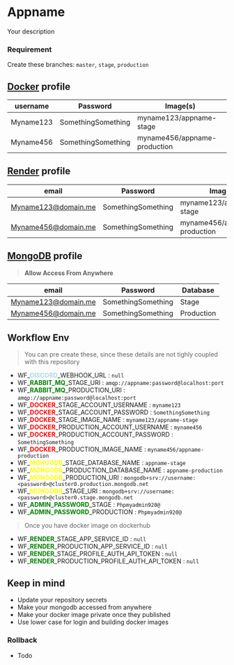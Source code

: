 # Appname

Your description

### Requirement

Create these branches: `master`, `stage`, `production`

## **[Docker](https://hub.docker.com)** profile

| username  | Password           | Image(s)                     |
| --------- | ------------------ | ---------------------------- |
| Myname123 | SomethingSomething | myname123/appname-stage      |
| Myname456 | SomethingSomething | myname456/appname-production |

## **[Render](https://render.com)** profile

| email               | Password           | Image                        |
| ------------------- | ------------------ | ---------------------------- |
| Myname123@domain.me | SomethingSomething | myname123/appname-stage      |
| Myname456@domain.me | SomethingSomething | myname456/appname-production |

## **[MongoDB](https://www.mongodb.com)** profile

> **Allow Access From Anywhere**

| email               | Password           | Database   |
| ------------------- | ------------------ | ---------- |
| Myname123@domain.me | SomethingSomething | Stage      |
| Myname456@domain.me | SomethingSomething | Production |

## Workflow Env

> You can pre create these, since these details are not tighly coupled with this repository

- WF\_<span style="color:lightblue;">**DISCORD**</span>\_WEBHOOK_URL : `null`
- WF\_<span style="color:green;">**RABBIT_MQ**</span>\_STAGE_URI : `amqp://appname:password@localhost:port`
- WF\_<span style="color:green;">**RABBIT_MQ**</span>\_PRODUCTION_URI : `amqp://appname:password@localhost:port`
- WF\_<span style="color:red;">**DOCKER**</span>\_STAGE_ACCOUNT_USERNAME : `myname123`
- WF\_<span style="color:red;">**DOCKER**</span>\_STAGE_ACCOUNT_PASSWORD : `SomethingSomething`
- WF\_<span style="color:red;">**DOCKER**</span>\_STAGE_IMAGE_NAME : `myname123/appname-stage`
- WF\_<span style="color:red;">**DOCKER**</span>\_PRODUCTION_ACCOUNT_USERNAME : `myname456`
- WF\_<span style="color:red;">**DOCKER**</span>\_PRODUCTION_ACCOUNT_PASSWORD : `SomethingSomething`
- WF\_<span style="color:red;">**DOCKER**</span>\_PRODUCTION_IMAGE_NAME : `myname456/appname-production`
- WF\_<span style="color:yellow;">**MONGODB**</span>\_STAGE_DATABASE_NAME : `appname-stage`
- WF\_<span style="color:yellow;">**MONGODB**</span>\_PRODUCTION_DATABASE_NAME : `appname-production`
- WF\_<span style="color:yellow;">**MONGODB**</span>\_PRODUCTION_URI : `mongodb+srv://username:<password>@cluster0.production.mongodb.net`
- WF\_<span style="color:yellow;">**MONGODB**</span>\_STAGE_URI : `mongodb+srv://username:<password>@cluster0.stage.mongodb.net`
- WF\_<span style="color:green;">**ADMIN_PASSWORD**</span>\_STAGE : `Phpmyadmin920@`
- WF\_<span style="color:green;">**ADMIN_PASSWORD**</span>\_PRODUCTION : `Phpmyadmin920@`

> Once you have docker image on dockerhub

- WF\_<span style="color:green;">**RENDER**</span>\_STAGE_APP_SERVICE_ID : `null`
- WF\_<span style="color:green;">**RENDER**</span>\_PRODUCTION_APP_SERVICE_ID : `null`
- WF\_<span style="color:green;">**RENDER**</span>\_STAGE_PROFILE_AUTH_API_TOKEN : `null`
- WF\_<span style="color:green;">**RENDER**</span>\_PRODUCTION_PROFILE_AUTH_API_TOKEN : `null`

## Keep in mind

- Update your repository secrets
- Make your mongodb accessed from anywhere
- Make your docker image private once they published
- Use lower case for login and building docker images

### Rollback

- Todo
